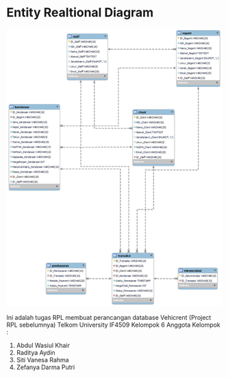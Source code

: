 # Entity Realtional Diagram
![erdVehicrent.png](erdVehicrent.png)

Ini adalah tugas RPL membuat perancangan database Vehicrent (Project RPL sebelumnya)
Telkom University
IF4509 
Kelompok 6
Anggota Kelompok : 
1. Abdul Wasiul Khair
2. Raditya Aydin
3. Siti Vanesa Rahma
4. Zefanya Darma Putri

